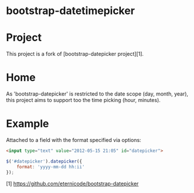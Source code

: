 bootstrap-datetimepicker
========================

# Project

This project is a fork of [bootstrap-datepicker project][1].


# Home

As 'bootstrap-datepicker' is restricted to the date scope (day, month, year), this project aims to support too the time picking (hour, minutes).


# Example

Attached to a field with the format specified via options:

```html
<input type="text" value="2012-05-15 21:05" id="datepicker">
```
```javascript
$('#datepicker').datepicker({
    format: 'yyyy-mm-dd hh:ii'
});
```







[1] https://github.com/eternicode/bootstrap-datepicker